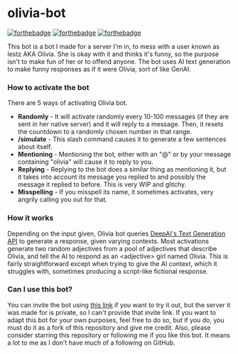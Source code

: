 # olivia-bot

[![forthebadge](https://forthebadge.com/images/badges/built-with-love.svg)](https://forthebadge.com)
[![forthebadge](https://forthebadge.com/images/badges/it-works-why.svg)](https://forthebadge.com)
[![forthebadge](https://forthebadge.com/images/badges/made-with-python.svg)](https://forthebadge.com)

This bot is a bot I made for a server I'm in, to mess with a user known as lestz AKA Olivia. She is okay with it and thinks it's funny, so the purpose isn't to make fun of her or to offend anyone. The bot uses AI text generation to make funny responses as if it were Olivia, sort of like GenAI.

### How to activate the bot
There are 5 ways of activating Olivia bot.
- **Randomly** - It will activate randomly every 10-100 messages (if they are sent in her native server) and it will reply to a message. Then, it resets the countdown to a randomly chosen number in that range.
- **/simulate** - This slash command causes it to generate a few sentences about itself.
- **Mentioning** - Mentioning the bot, either with an "@" or by your message containing "olivia" will cause it to reply to you.
- **Replying** - Replying to the bot does a similar thing as mentioning it, but it takes into account its message you replied to and possibly the message it replied to before. This is very WIP and glitchy.
- **Misspelling** - If you misspell its name, it sometimes activates, very angrily calling you out for that.

### How it works
Depending on the input given, Olivia bot queries [DeepAI's Text Generation API](https://deepai.org/machine-learning-model/text-generator) to generate a response, given varying contexts. Most activations generate two random adjectives from a pool of adjectives that describe Olivia, and tell the AI to respond as an \<adjective> girl named Olivia. This is fairly straightforward except when trying to give the AI context, which it struggles with, sometimes producing a script-like fictional response.

### Can I use this bot?
You can invite the bot using [this link](https://discord.com/api/oauth2/authorize?client_id=1089381933710065804&permissions=414531832896&scope=bot%20applications.commands) if you want to try it out, but the server it was made for is private, so I can't provide that invite link. If you want to adapt this bot for your own purposes, feel free to do so, but if you do, you must do it as a fork of this repository and give me credit. Also, please consider starring this repository or following me if you like this bot. It means a lot to me as I don't have much of a following on GitHub.
